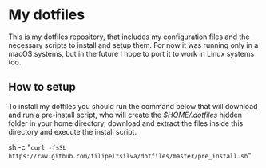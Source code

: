 # My dotfiles

This is my dotfiles repository, that includes my configuration files and the necessary scripts to install and setup them. For now it was running only in a macOS systems, but in the future I hope to port it to work in Linux systems too.

## How to setup

To install my dotfiles you should run the command below that will download and run a pre-install script, who will create the _$HOME/.dotfiles_ hidden folder in your home directory, download and extract the files inside this directory and execute the install script.

  sh -c "`curl -fsSL https://raw.github.com/filipeltsilva/dotfiles/master/pre_install.sh`"
